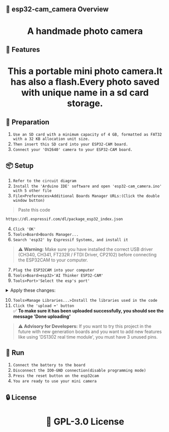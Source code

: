 <!-- Proje-Resmi -->

## 👀 esp32-cam_camera Overview  
<h1 align="center">A handmade photo camera</h1>  


## 🚀 Features  
<h1 align="center">This a portable mini photo camera.It has also a flash.Every photo saved with unique name in a sd card storage.</h1>  


## 🔎 Preparation
1. `Use an SD card with a minimum capacity of 4 GB, formatted as FAT32 with a 32 KB allocation unit size.`
2. `Then insert this SD card into your ESP32-CAM board.`
2. `Connect your 'OV2640' camera to your ESP32-CAM board.`


## 📦 Setup 
1. `Refer to the circuit diagram`
2. `Install the 'Arduino IDE' software and open 'esp32-cam_camera.ino' with 5 other file`
3. `File>Preferences>Additional Boards Manager URLs:(Click the double window button)`
>Paste this code  
```bash
https://dl.espressif.com/dl/package_esp32_index.json
```
4. `Click 'OK'`  
5. `Tools>Board>Boards Manager...`  
6. `Search 'esp32' by Espressif Systems, and install it` 
> ⚠️ **Warning:** Make sure you have installed the correct USB driver (CH340, CH341, FT232R / FTDI Driver, CP2102) before connecting the ESP32CAM to your computer.
7. `Plug the ESP32CAM into your computer`
8. `Tools>Board>esp32>'AI Thinker ESP32-CAM'`
9. `Tools>Port>'Select the esp's port'`

<details>
<summary>Apply these changes:</summary>

- CPU Frequency: 240MHz (WiFi/BT)
- Core Debug Level: None
- Erase All Flash Before Sketch Upload: Disabled
- Flash Frequency: 80MHz
- Flash Mode: QIO
- Partition Scheme: Huge APP (3MB No OTA/1MB SPIFFS)

</details>

10. `Tools>Manage Libraries...>Install the libraries used in the code`
11. `Click the 'upload ➡️' button`  
✅ **To make sure it has been uploaded successfully, you should see the message 'Done uploading'** 
> ⚠️ **Advisory for Developers:** If you want to try this project in the future with new generation boards and you want to add new features like using 'DS1302 real time module', you must have 3 unused pins.

## 🎉 Run  
1. `Connect the battery to the board`  
2. `Disconnect the IO0-GND connection(disable programming mode)`  
3. `Press the reset button on the esp32cam`  
4. `You are ready to use your mini camera`  


## 🔒 License  
<h1 align="center">📜 GPL-3.0 License</h1>
